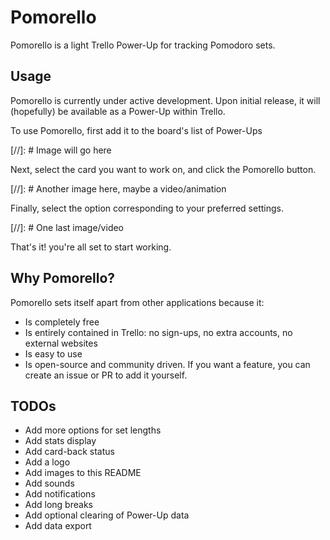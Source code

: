 # Pomorello

Pomorello is a light Trello Power-Up for tracking Pomodoro sets.

## Usage

Pomorello is currently under active development.
Upon initial release, it will (hopefully) be available as a Power-Up within Trello.

To use Pomorello, first add it to the board's list of Power-Ups

[//]: # Image will go here

Next, select the card you want to work on, and click the Pomorello button.

[//]: # Another image here, maybe a video/animation

Finally, select the option corresponding to your preferred settings.

[//]: # One last image/video

That's it! you're all set to start working.

## Why Pomorello?

Pomorello sets itself apart from other applications because it:
- Is completely free
- Is entirely contained in Trello: no sign-ups, no extra accounts, no external websites
- Is easy to use
- Is open-source and community driven. If you want a feature, you can create an issue or PR to add it yourself.

## TODOs

- Add more options for set lengths
- Add stats display
- Add card-back status
- Add a logo
- Add images to this README
- Add sounds
- Add notifications
- Add long breaks
- Add optional clearing of Power-Up data
- Add data export

